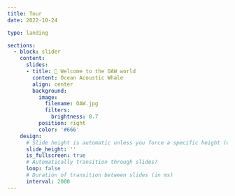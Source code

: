 ```yaml
---
title: Tour
date: 2022-10-24

type: landing

sections:
  - block: slider
    content:
      slides:
      - title: 👋 Welcome to the OAW world
        content: Ocean Acoustic Whale
        align: center
        background:
          image:
            filename: OAW.jpg
            filters:
              brightness: 0.7
          position: right
          color: '#666'
    design:
      # Slide height is automatic unless you force a specific height (e.g. '400px')
      slide_height: ''
      is_fullscreen: true
      # Automatically transition through slides?
      loop: false
      # Duration of transition between slides (in ms)
      interval: 2000
---
```

